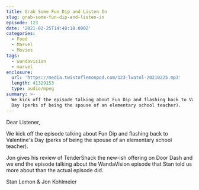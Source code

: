 ```yaml
---
title: Grab Some Fun Dip and Listen In
slug: grab-some-fun-dip-and-listen-in
episode: 123
date: '2021-02-25T14:48:18.000Z'
categories:
  - Food
  - Marvel
  - Movies
tags:
  - wandavision
  - marvel
enclosure:
  url: 'https://media.twistoflemonpod.com/123-lwatol-20210225.mp3'
  length: 41329153
  type: audio/mpeg
summary: >-
  We kick off the episode talking about Fun Dip and flashing back to Valentine's
  Day (perks of being the spouse of an elementary school teacher).
---
```


Dear Listener,

We kick off the episode talking about Fun Dip and flashing back to Valentine's Day (perks of being the spouse of an elementary school teacher).

Jon gives his review of TenderShack the new-ish offering on Door Dash and we end the episode talking about the WandaVision episode that Stan told us more about than the actual episode did.

Stan Lemon & Jon Kohlmeier
